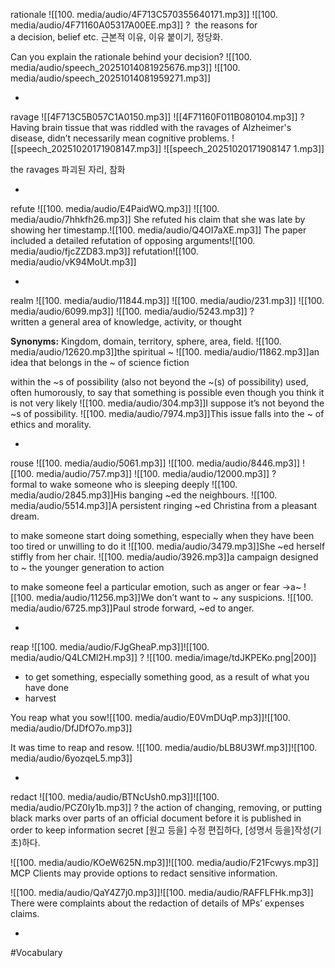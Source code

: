 rationale ![[100. media/audio/4F713C570355640171.mp3]] ![[100. media/audio/4F71160A05317A00EE.mp3]]
?
 the reasons for a decision, belief etc. 근본적 이유, 이유 붙이기, 정당화.

Can you explain the rationale behind your decision?
![[100. media/audio/speech_20251014081925676.mp3]] ![[100. media/audio/speech_20251014081959271.mp3]]
<!--SR:!2025-11-05,8,230-->
-

ravage ![[4F713C5B057C1A0150.mp3]]  ![[4F71160F011B080104.mp3]]
?
Having brain tissue that was riddled with the ravages of Alzheimer's disease, didn’t necessarily mean cognitive problems.
![[speech_20251020171908147.mp3]] ![[speech_20251020171908147 1.mp3]]

the ravages 파괴된 자리, 참화
<!--SR:!2025-11-03,5,234-->
-

refute ![[100. media/audio/E4PaidWQ.mp3]] ![[100. media/audio/7hhkfh26.mp3]]
She refuted his claim that she was late by showing her timestamp.![[100. media/audio/Q4OI7aXE.mp3]]
The paper included a detailed refutation of opposing arguments![[100. media/audio/fjcZZD83.mp3]]
refutation![[100. media/audio/vK94MoUt.mp3]]
<!--SR:!2025-11-05,15,290-->
-

realm ![[100. media/audio/11844.mp3]] ![[100. media/audio/231.mp3]] ![[100. media/audio/6099.mp3]] ![[100. media/audio/5243.mp3]]
?
written a general area of knowledge, activity, or thought

**Synonyms:** Kingdom, domain, territory, sphere, area, field.
![[100. media/audio/12620.mp3]]the spiritual ~
![[100. media/audio/11862.mp3]]an idea that belongs in the ~ of science fiction

within the ~s of possibility
(also not beyond the ~(s) of possibility) used, often humorously, to say that something is possible even though you think it is not very likely
![[100. media/audio/304.mp3]]I suppose it’s not beyond the ~s of possibility.
![[100. media/audio/7974.mp3]]This issue falls into the ~ of ethics and morality.
<!--SR:!2025-11-05,15,290-->
-

rouse ![[100. media/audio/5061.mp3]] ![[100. media/audio/8446.mp3]] ![[100. media/audio/757.mp3]] ![[100. media/audio/12000.mp3]]
?
formal to wake someone who is sleeping deeply
![[100. media/audio/2845.mp3]]His banging ~ed the neighbours.
![[100. media/audio/5514.mp3]]A persistent ringing ~ed Christina from a pleasant dream.

to make someone start doing something, especially when they have been too tired or unwilling to do it
![[100. media/audio/3479.mp3]]She ~ed herself stiffly from her chair.
![[100. media/audio/3926.mp3]]a campaign designed to ~ the younger generation to action

to make someone feel a particular emotion, such as anger or fear →a~
![[100. media/audio/11256.mp3]]We don’t want to ~ any suspicions.
![[100. media/audio/6725.mp3]]Paul strode forward, ~ed to anger.
<!--SR:!2025-11-02,7,254-->
-

reap ![[100. media/audio/FJgGheaP.mp3]]![[100. media/audio/Q4LCMl2H.mp3]]
?
![[100. media/image/tdJKPEKo.png|200]]
- to get something, especially something good, as a result of what you have done
- harvest

You reap what you sow![[100. media/audio/E0VmDUqP.mp3]]![[100. media/audio/DfJDfO7o.mp3]]

It was time to reap and resow.
![[100. media/audio/bLB8U3Wf.mp3]]![[100. media/audio/6yozqeL5.mp3]]
<!--SR:!2025-11-01,3,250-->
-

redact ![[100. media/audio/BTNcUsh0.mp3]]![[100. media/audio/PCZ0Iy1b.mp3]]
?
the action of changing, removing, or putting black marks over parts of an official document before it is published in order to keep information secret
[원고 등을] 수정 편집하다, [성명서 등을]작성(기초)하다.

![[100. media/audio/KOeW625N.mp3]]![[100. media/audio/F21Fcwys.mp3]]
MCP Clients may provide options to redact sensitive information.

![[100. media/audio/QaY4Z7j0.mp3]]![[100. media/audio/RAFFLFHk.mp3]]
There were complaints about the redaction of details of MPs’ expenses claims.
<!--SR:!2025-11-07,7,250-->
-

#Vocabulary
